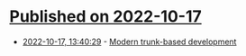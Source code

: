 # [Published on 2022-10-17](index.md)

* [2022-10-17, 13:40:29](https://lobste.rs/s/59omas/modern_trunk_based_development) - [Modern trunk-based development](https://reviewpad.com/blog/modern-trunk-based-development/)
